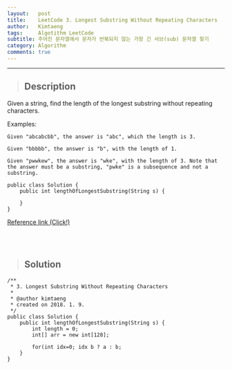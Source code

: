 ```yaml
---
layout:   post
title:    LeetCode 3. Longest Substring Without Repeating Characters
author:   Kimtaeng
tags: 	  Algotithm LeetCode
subtitle: 주어진 문자열에서 문자가 반복되지 않는 가장 긴 서브(sub) 문자열 찾기
category: Algorithm
comments: true
---
```


<hr/>

> ## Description

Given a string, find the length of the longest substring without repeating characters.

Examples:
```
Given "abcabcbb", the answer is "abc", which the length is 3.

Given "bbbbb", the answer is "b", with the length of 1.

Given "pwwkew", the answer is "wke", with the length of 3. Note that the answer must be a substring, "pwke" is a subsequence and not a substring.
```

<pre class="line-numbers"><code class="language-java" data-start="1">public class Solution {
    public int lengthOfLongestSubstring(String s) {
        
    }
}
</code></pre>

<a href="https://leetcode.com/problems/longest-substring-without-repeating-characters/description/">Reference link (Click!)</a>

<br/><br/>

> ## Solution

<pre class="line-numbers"><code class="language-java" data-start="1">/**
 * 3. Longest Substring Without Repeating Characters
 *
 * @author kimtaeng
 * created on 2018. 1. 9.
 */
public class Solution {
    public int lengthOfLongestSubstring(String s) {
        int length = 0;
        int[] arr = new int[128];

        for(int idx=0; idx<arr.length; idx++) {
            arr[idx] = 0;
        }

        int position = 0;
        int inputLength = s.length();
        for (int indexOfString = 0; indexOfString < inputLength; indexOfString++) {
            int charIndex = (int) s.charAt(indexOfString);
            position = getMax(arr[charIndex], position);
            length = getMax(length, indexOfString - position + 1);
            arr[charIndex] = indexOfString + 1;
        }
        return length;
    }

    public int getMax(int a, int b) {
        return a > b ? a : b;
    }
}
</code></pre>